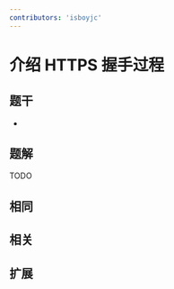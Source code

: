```yaml
---
contributors: 'isboyjc'
---
```


# 介绍 HTTPS 握手过程


## 题干

- 



## 题解

<!-- ::: details 点我查看题解 -->

  TODO

<!-- ::: -->



## 相同


## 相关


## 扩展

